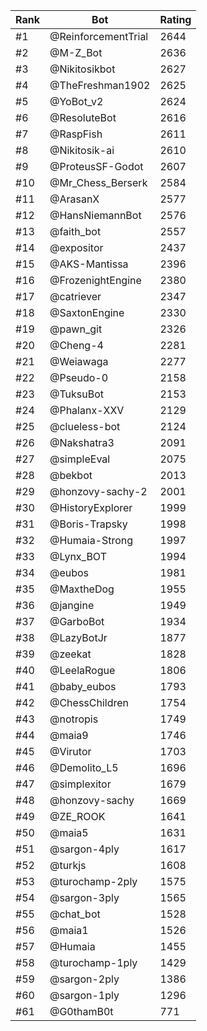 Rank|Bot|Rating
---|---|---
#1|@ReinforcementTrial|2644
#2|@M-Z_Bot|2636
#3|@Nikitosikbot|2627
#4|@TheFreshman1902|2625
#5|@YoBot_v2|2624
#6|@ResoluteBot|2616
#7|@RaspFish|2611
#8|@Nikitosik-ai|2610
#9|@ProteusSF-Godot|2607
#10|@Mr_Chess_Berserk|2584
#11|@ArasanX|2577
#12|@HansNiemannBot|2576
#13|@faith_bot|2557
#14|@expositor|2437
#15|@AKS-Mantissa|2396
#16|@FrozenightEngine|2380
#17|@catriever|2347
#18|@SaxtonEngine|2330
#19|@pawn_git|2326
#20|@Cheng-4|2281
#21|@Weiawaga|2277
#22|@Pseudo-0|2158
#23|@TuksuBot|2153
#24|@Phalanx-XXV|2129
#25|@clueless-bot|2124
#26|@Nakshatra3|2091
#27|@simpleEval|2075
#28|@bekbot|2013
#29|@honzovy-sachy-2|2001
#30|@HistoryExplorer|1999
#31|@Boris-Trapsky|1998
#32|@Humaia-Strong|1997
#33|@Lynx_BOT|1994
#34|@eubos|1981
#35|@MaxtheDog|1955
#36|@jangine|1949
#37|@GarboBot|1934
#38|@LazyBotJr|1877
#39|@zeekat|1828
#40|@LeelaRogue|1806
#41|@baby_eubos|1793
#42|@ChessChildren|1754
#43|@notropis|1749
#44|@maia9|1746
#45|@Virutor|1703
#46|@Demolito_L5|1696
#47|@simplexitor|1679
#48|@honzovy-sachy|1669
#49|@ZE_ROOK|1641
#50|@maia5|1631
#51|@sargon-4ply|1617
#52|@turkjs|1608
#53|@turochamp-2ply|1575
#54|@sargon-3ply|1565
#55|@chat_bot|1528
#56|@maia1|1526
#57|@Humaia|1455
#58|@turochamp-1ply|1429
#59|@sargon-2ply|1386
#60|@sargon-1ply|1296
#61|@G0thamB0t|771
